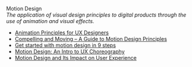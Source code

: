 Motion Design  
_The application of visual design principles to digital products through the use of animation and visual effects._  

*   [Animation Principles for UX Designers](https://xd.adobe.com/ideas/principles/human-computer-interaction/animation-principles-for-ux-designers/)  
*   [Compelling and Moving – A Guide to Motion Design Principles](https://www.toptal.com/designers/ux/motion-design-principles)  
*   [Get started with motion design in 9 steps](https://uxdesign.cc/motion-in-ux-design-9-points-to-get-started-e891974dc7ee)  
*   [Motion Design: An Intro to UX Choreography](https://uxpamagazine.org/motion-design/)  
*   [Motion Design and Its Impact on User Experience](https://www.uxmatters.com/mt/archives/2018/11/motion-design-and-its-impact-on-user-experience.php)  
